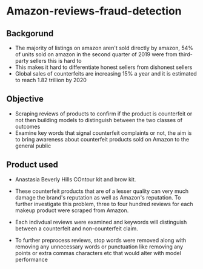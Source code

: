 # Amazon-reviews-fraud-detection

## Backgorund
- The majority of listings on amazon aren't sold directly by amazon, 54% of units sold on amazon in the second quarter of 2019 were from third-party sellers this is hard to
- This makes it hard to differentiate honest sellers from dishonest sellers
- Global sales of counterfeits are increasing 15% a year and it is estimated to reach 1.82 trillion by 2020 

## Objective
- Scraping reviews of products to confirm if the product is counterfeit or not then building models to distinguish between the two classes of outcomes 
- Examine key words that signal counterfeit complaints or not, the aim is to bring awareness about counterfeit products sold on Amazon to the general public 

## Product used
- Anastasia Beverly Hills COntour kit and brow kit.


- These counterfeit products that are of a lesser quality can very much damage the brand's reputation as well as Amazon's reputation. To further investigate this problem, three to four hundred reviews for each makeup product were scraped from Amazon.
- Each indivdual reviews were examined and keywords will distinguish between a counterfeit and non-counterfeit claim.
-  To further preprocess reviews, stop words were removed along with removing any unnecessary words or punctuation like  removing any points or extra commas characters etc
that would alter with model performance
